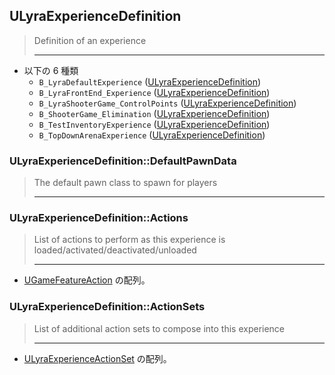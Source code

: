 ## ULyraExperienceDefinition

> Definition of an experience  
> 
> ----

* 以下の 6 種類
	* `B_LyraDefaultExperience` ([ULyraExperienceDefinition])
	* `B_LyraFrontEnd_Experience` ([ULyraExperienceDefinition])
	* `B_LyraShooterGame_ControlPoints` ([ULyraExperienceDefinition])
	* `B_ShooterGame_Elimination` ([ULyraExperienceDefinition])
	* `B_TestInventoryExperience` ([ULyraExperienceDefinition])
	* `B_TopDownArenaExperience` ([ULyraExperienceDefinition])


### ULyraExperienceDefinition::DefaultPawnData

> The default pawn class to spawn for players
> 
> ----


### ULyraExperienceDefinition::Actions

> List of actions to perform as this experience is loaded/activated/deactivated/unloaded  
> 
> ----

* [UGameFeatureAction] の配列。



### ULyraExperienceDefinition::ActionSets

> List of additional action sets to compose into this experience  
> 
> ----

* [ULyraExperienceActionSet] の配列。



<!--- ページ内のリンク --->

<!--- 自前の画像へのリンク --->

<!--- generated --->
[ULyraExperienceActionSet]: ../../Lyra/Experience/ULyraExperienceActionSet.md#ulyraexperienceactionset
[ULyraExperienceDefinition]: ../../Lyra/Experience/ULyraExperienceDefinition.md#ulyraexperiencedefinition
[UGameFeatureAction]: ../../UE/GameFeature/UGameFeatureAction.md#ugamefeatureaction
